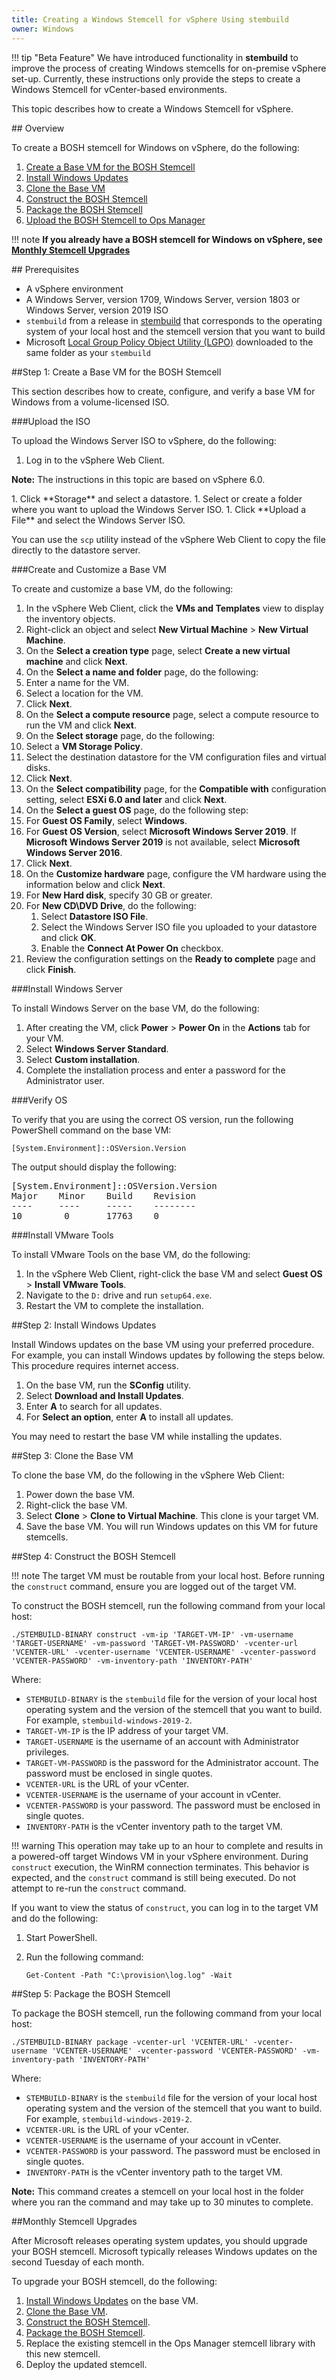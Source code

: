 ```yaml
---
title: Creating a Windows Stemcell for vSphere Using stembuild
owner: Windows
---
```

!!! tip "Beta Feature"
    We have introduced functionality in **stembuild** to improve the process of creating Windows stemcells
    for on-premise vSphere set-up. Currently, these instructions only provide the steps to create a
    Windows Stemcell for vCenter-based environments.

This topic describes how to create a Windows Stemcell for vSphere.

##<a id='overview'></a> Overview

To create a BOSH stemcell for Windows on vSphere, do the following:

1. [Create a Base VM for the BOSH Stemcell](#create-base-vm)
1. [Install Windows Updates](#install-windows-updates)
1. [Clone the Base VM](#clone-vm)
1. [Construct the BOSH Stemcell](#construct-stemcell)
1. [Package the BOSH Stemcell](#package-stemcell)
1. [Upload the BOSH Stemcell to Ops Manager](#upload-stemcell)

!!! note
    **If you already have a BOSH stemcell for Windows on vSphere,
    see [Monthly Stemcell Upgrades](#upgrade-stemcell)**

##<a id='prerequisites'></a> Prerequisites

* A vSphere environment
* A Windows Server, version 1709, Windows Server, version 1803 or Windows Server, version 2019 ISO
* `stembuild` from a release in [stembuild](https://github.com/cloudfoundry-incubator/stembuild) that corresponds to the operating system of your local host and the stemcell version that you want to build
* Microsoft [Local Group Policy Object Utility (LGPO)](https://www.microsoft.com/en-us/download/details.aspx?id=55319) downloaded to the same folder as your `stembuild`

##<a id='create-base-vm'></a>Step 1: Create a Base VM for the BOSH Stemcell

This section describes how to create, configure, and verify a base VM for Windows
from a volume-licensed ISO.

###<a name='upload-windows-iso'></a>Upload the ISO

To upload the Windows Server ISO to vSphere, do the following:

1. Log in to the vSphere Web Client.
  <p class="note"><strong>Note:</strong> The instructions in this topic are based on vSphere 6.0.</p>
1. Click **Storage** and select a datastore.
1. Select or create a folder where you want to upload the Windows Server ISO.
1. Click **Upload a File** and select the Windows Server ISO.

You can use the `scp` utility instead of the vSphere Web Client to copy the file directly to the datastore server.

###<a name='create-customize-vm'></a>Create and Customize a Base VM

To create and customize a base VM, do the following:

1. In the vSphere Web Client, click the **VMs and Templates** view to display the inventory objects.
1. Right-click an object and select **New Virtual Machine** > **New Virtual Machine**.
1. On the **Select a creation type** page, select **Create a new virtual machine** and click **Next**.
1. On the **Select a name and folder** page, do the following:
  1. Enter a name for the VM.
  1. Select a location for the VM.
  1. Click **Next**.
1. On the **Select a compute resource** page, select a compute resource to run the VM and click **Next**.
1. On the **Select storage** page, do the following:
  1. Select a **VM Storage Policy**.
  1. Select the destination datastore for the VM configuration files and virtual disks.
  1. Click **Next**.
1. On the **Select compatibility** page, for the **Compatible with** configuration setting, select **ESXi 6.0 and later** and click **Next**.
1. On the **Select a guest OS** page, do the following step:
  1. For **Guest OS Family**, select **Windows**.
  1. For **Guest OS Version**, select **Microsoft Windows Server 2019**. If **Microsoft Windows Server 2019** is not
     available, select **Microsoft Windows Server 2016**.
  1. Click **Next**.
1. On the **Customize hardware** page, configure the VM hardware using the information below and click **Next**.
  1. For **New Hard disk**, specify 30 GB or greater.
  1. For **New CD\DVD Drive**, do the following:
		1. Select **Datastore ISO File**.
		1. Select the Windows Server ISO file you uploaded to your datastore and click **OK**.
		1. Enable the **Connect At Power On** checkbox.
1. Review the configuration settings on the **Ready to complete** page and click **Finish**.

###<a name='install-windows-server'></a>Install Windows Server

To install Windows Server on the base VM, do the following:

1. After creating the VM, click **Power** > **Power On** in the **Actions** tab for your VM.
1. Select **Windows Server Standard**.
1. Select **Custom installation**.
1. Complete the installation process and enter a password for the Administrator user.

###<a name='verify-os'></a>Verify OS

To verify that you are using the correct OS version, run the following PowerShell command on the base VM:

<pre><code>&#91;System.Environment&#93;::OSVersion.Version</code></pre>

The output should display the following:

<pre class="terminal">
&#91;System.Environment&#93;::OSVersion.Version
Major    Minor    Build    Revision
----     ----     -----    --------
10        0       17763    0
</pre>

###<a name='install-vmware-tools'></a>Install VMware Tools

To install VMware Tools on the base VM, do the following:

1. In the vSphere Web Client, right-click the base VM and select **Guest OS** > **Install VMware Tools**.
1. Navigate to the `D:` drive and run `setup64.exe`.
1. Restart the VM to complete the installation.

##<a id='install-windows-updates'></a>Step 2: Install Windows Updates

Install Windows updates on the base VM using your preferred procedure.
For example, you can install Windows updates by following the steps below. This procedure requires internet access.

1. On the base VM, run the **SConfig** utility.
1. Select **Download and Install Updates**.
1. Enter **A** to search for all updates.
1. For **Select an option**, enter **A** to install all updates.

You may need to restart the base VM while installing the updates.

##<a id='clone-vm'></a>Step 3: Clone the Base VM

To clone the base VM, do the following in the vSphere Web Client:

1. Power down the base VM.
1. Right-click the base VM.
1. Select **Clone** > **Clone to Virtual Machine**. This clone is your target VM.
1. Save the base VM. You will run Windows updates on this VM for future stemcells.

##<a id='construct-stemcell'></a>Step 4: Construct the BOSH Stemcell

!!! note
    The target VM must be routable from your local host. Before running the <code>construct</code> command, ensure you are logged out of the target VM.</p>

To construct the BOSH stemcell, run the following command from your local host:

```
./STEMBUILD-BINARY construct -vm-ip 'TARGET-VM-IP' -vm-username 'TARGET-USERNAME' -vm-password 'TARGET-VM-PASSWORD' -vcenter-url 'VCENTER-URL' -vcenter-username 'VCENTER-USERNAME' -vcenter-password 'VCENTER-PASSWORD' -vm-inventory-path 'INVENTORY-PATH'
```

Where:

* `STEMBUILD-BINARY` is the `stembuild` file for the version of your local host operating system and the
version of the stemcell that you want to build. For example, `stembuild-windows-2019-2`.
* `TARGET-VM-IP` is the IP address of your target VM.
* `TARGET-USERNAME` is the username of an account with Administrator privileges.
* `TARGET-VM-PASSWORD` is the password for the Administrator account. The password must be enclosed in single quotes.
* `VCENTER-URL` is the URL of your vCenter.
* `VCENTER-USERNAME` is the username of your account in vCenter.
* `VCENTER-PASSWORD` is your password. The password must be enclosed in single quotes.
* `INVENTORY-PATH` is the vCenter inventory path to the target VM.

!!! warning
    This operation may take up to an hour to complete and results in a powered-off target Windows VM in your vSphere environment.
    During <code>construct</code> execution, the WinRM connection terminates. This behavior is expected, and the <code>construct</code> command is still being executed.
    Do not attempt to re-run the <code>construct</code> command.</p>

If you want to view the status of `construct`, you can log in to the target VM and do the following:

1. Start PowerShell.
1. Run the following command:

    ```
    Get-Content -Path "C:\provision\log.log" -Wait
    ```

##<a id='package-stemcell'></a>Step 5: Package the BOSH Stemcell

To package the BOSH stemcell, run the following command from your local host:

```
./STEMBUILD-BINARY package -vcenter-url 'VCENTER-URL' -vcenter-username 'VCENTER-USERNAME' -vcenter-password 'VCENTER-PASSWORD' -vm-inventory-path 'INVENTORY-PATH'
```

Where:

* `STEMBUILD-BINARY` is the `stembuild` file for the version of your local host operating system and the
version of the stemcell that you want to build. For example, `stembuild-windows-2019-2`.
* `VCENTER-URL` is the URL of your vCenter.
* `VCENTER-USERNAME` is the username of your account in vCenter.
* `VCENTER-PASSWORD` is your password. The password must be enclosed in single quotes.
* `INVENTORY-PATH` is the vCenter inventory path to the target VM.

<p class='note'><strong>Note:</strong> This command creates a stemcell on your local host in the folder where you ran the command and may
take up to 30 minutes to complete.</p>

##<a id='upgrade-stemcell'></a>Monthly Stemcell Upgrades

After Microsoft releases operating system updates, you should upgrade your BOSH stemcell. Microsoft typically
releases Windows updates on the second Tuesday of each month.

To upgrade your BOSH stemcell, do the following:

1. [Install Windows Updates](#install-windows-updates) on the base VM.
1. [Clone the Base VM](#clone-vm).
1. [Construct the BOSH Stemcell](#construct-stemcell).
1. [Package the BOSH Stemcell](#package-stemcell).
1. Replace the existing stemcell in the Ops Manager stemcell library with this new stemcell.
1. Deploy the updated stemcell.

